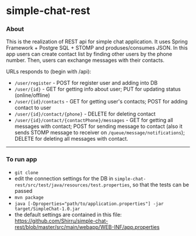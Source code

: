 # simple-chat-rest
### About
This is the realization of REST api for simple chat application. It uses Spring Framework + Postgre SQL + STOMP and
produses/consumes JSON.
In this app users can create contact list by finding other users by the phone number. Then, users can exchange messages
with their contacts.

URLs responds to (begin with /api):
- `/user/register` - POST for register user and adding into DB
- `/user/{id}` - GET for getting info about user; PUT for updating status (online/offline)
- `/user/{id}/contacts` - GET for getting user's contacts; POST for adding contact to user
- `/user/{id}/contact/{phone}` - DELETE for deleting contact
- `/user/{id}/contact/{contactPhone}/messages` - GET for getting all messages with contact; POST for sending message to contact (also it sends STOMP message to receiver on `/queue/message/notifications`); DELETE for deleting all messages with contact.

<hr>

### To run app
- `git clone`
- edit the connection settings for the DB in `simple-chat-rest/src/test/java/resources/test.properties`, so that the tests can be passed
- `mvn package`
- `java [-Dproperties="path/to/application.properties"] -jar target/SimpleChat-1.0.jar`
- the default settings are contained in this file: https://github.com/Shirru/simple-chat-rest/blob/master/src/main/webapp/WEB-INF/app.properties
